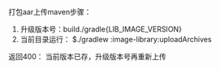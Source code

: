 打包aar上传maven步骤：

1. 升级版本号：build./gradle{LIB_IMAGE_VERSION}
2. 当前目录运行：  $./gradlew :image-library:uploadArchives

返回400：
当前版本已存，升级版本号再重新上传
